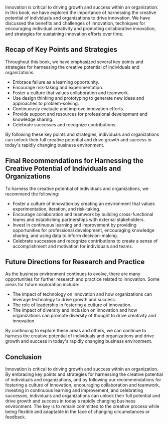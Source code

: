
Innovation is critical to driving growth and success within an organization. In this book, we have explored the importance of harnessing the creative potential of individuals and organizations to drive innovation. We have discussed the benefits and challenges of innovation, techniques for encouraging individual creativity and promoting collaborative innovation, and strategies for sustaining innovation efforts over time.

Recap of Key Points and Strategies
----------------------------------

Throughout this book, we have emphasized several key points and strategies for harnessing the creative potential of individuals and organizations:

* Embrace failure as a learning opportunity.
* Encourage risk-taking and experimentation.
* Foster a culture that values collaboration and teamwork.
* Use design thinking and prototyping to generate new ideas and approaches to problem-solving.
* Continuously evaluate and improve innovation efforts.
* Provide support and resources for professional development and knowledge sharing.
* Celebrate successes and recognize contributions.

By following these key points and strategies, individuals and organizations can unlock their full creative potential and drive growth and success in today's rapidly changing business environment.

Final Recommendations for Harnessing the Creative Potential of Individuals and Organizations
--------------------------------------------------------------------------------------------

To harness the creative potential of individuals and organizations, we recommend the following:

* Foster a culture of innovation by creating an environment that values experimentation, iteration, and risk-taking.
* Encourage collaboration and teamwork by building cross-functional teams and establishing partnerships with external stakeholders.
* Invest in continuous learning and improvement by providing opportunities for professional development, encouraging knowledge sharing, and using data to inform decision-making.
* Celebrate successes and recognize contributions to create a sense of accomplishment and motivation for individuals and teams.

Future Directions for Research and Practice
-------------------------------------------

As the business environment continues to evolve, there are many opportunities for further research and practice related to innovation. Some areas for future exploration include:

* The impact of technology on innovation and how organizations can leverage technology to drive growth and success.
* The role of leadership in fostering a culture of innovation.
* The impact of diversity and inclusion on innovation and how organizations can promote diversity of thought to drive creativity and innovation.

By continuing to explore these areas and others, we can continue to harness the creative potential of individuals and organizations and drive growth and success in today's rapidly changing business environment.

Conclusion
----------

Innovation is critical to driving growth and success within an organization. By embracing key points and strategies for harnessing the creative potential of individuals and organizations, and by following our recommendations for fostering a culture of innovation, encouraging collaboration and teamwork, investing in continuous learning and improvement, and celebrating successes, individuals and organizations can unlock their full potential and drive growth and success in today's rapidly changing business environment. The key is to remain committed to the creative process while being flexible and adaptable in the face of changing circumstances or feedback.